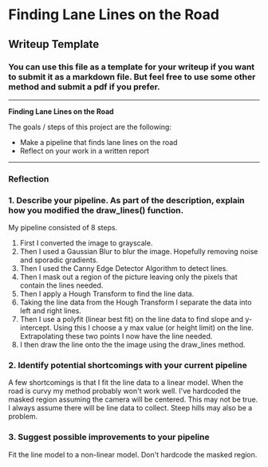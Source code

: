 # **Finding Lane Lines on the Road** 

## Writeup Template

### You can use this file as a template for your writeup if you want to submit it as a markdown file. But feel free to use some other method and submit a pdf if you prefer.

---

**Finding Lane Lines on the Road**

The goals / steps of this project are the following:
* Make a pipeline that finds lane lines on the road
* Reflect on your work in a written report


[//]: # (Image References)

[image1]: ./examples/grayscale.jpg "Grayscale"

---

### Reflection

### 1. Describe your pipeline. As part of the description, explain how you modified the draw_lines() function.

My pipeline consisted of 8 steps. 
1. First I converted the image to grayscale.
2. Then I used a Gaussian Blur to blur the image.  Hopefully removing noise and sporadic gradients.
3. Then I used the Canny Edge Detector Algorithm to detect lines.
4. Then I mask out a region of the picture leaving only the pixels that contain the lines needed.
5. Then I apply a Hough Transform to find the line data.
6. Taking the line data from the Hough Transform I separate the data into left and right lines.
7. Then I use a polyfit (linear best fit) on the line data to find slope and y-intercept. Using this I choose a y max
   value (or height limit) on the line.  Extrapolating these two points I now have the line needed.
8. I then draw the line onto the the image using the draw_lines method.



### 2. Identify potential shortcomings with your current pipeline

A few shortcomings is that I fit the line data to a linear model.  When the road is curvy my method probably won't
work well.  I've hardcoded the masked region assuming the camera will be centered.  This may not be true.  I always
assume there will be line data to collect.  Steep hills may also be a problem.


### 3. Suggest possible improvements to your pipeline

Fit the line model to a non-linear model.  Don't hardcode the masked region.
